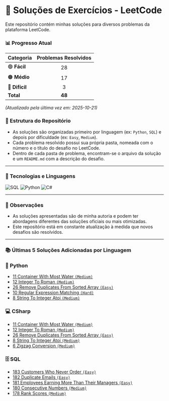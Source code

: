 # 🧩 Soluções de Exercícios - LeetCode

Este repositório contém minhas soluções para diversos problemas da plataforma LeetCode.

### 📊 Progresso Atual

| Categoria | Problemas Resolvidos |
| :--- | :---: |
| <g-emoji>🟢</g-emoji> **Fácil** | 28 |
| <g-emoji>🟠</g-emoji> **Médio** | 17 |
| <g-emoji>🔴</g-emoji> **Difícil** | 3 |
| **Total** | **48** |

*(Atualizado pela última vez em: 2025-10-21)*

### 📂 Estrutura do Repositório

-   As soluções são organizadas primeiro por linguagem (ex: `Python`, `SQL`) e depois por dificuldade (ex: `Easy`, `Medium`).
-   Cada problema resolvido possui sua própria pasta, nomeada com o número e o título do desafio no LeetCode.
-   Dentro de cada pasta de problema, encontram-se o arquivo da solução e um `README.md` com a descrição do desafio.

---

### 🚀 Tecnologias e Linguagens

![SQL](https://img.shields.io/badge/SQL-4479A1?style=for-the-badge&logo=mysql&logoColor=white)
![Python](https://img.shields.io/badge/Python-3776AB?style=for-the-badge&logo=python&logoColor=white)
![C#](https://img.shields.io/badge/C%23-239120?style=for-the-badge&logo=c-sharp&logoColor=white)

---

### 📝 Observações

-   As soluções apresentadas são de minha autoria e podem ter abordagens diferentes das soluções oficiais ou mais otimizadas.
-   Este repositório está em constante atualização à medida que novos desafios são resolvidos.

---

### 📚 Últimas 5 Soluções Adicionadas por Linguagem

### 🐍 Python
- [11 Container With Most Water `(Medium)`](https://leetcode.com/problems/container-with-most-water)
- [12 Integer To Roman `(Medium)`](https://leetcode.com/problems/integer-to-roman)
- [26 Remove Duplicates From Sorted Array `(Easy)`](https://leetcode.com/problems/remove-duplicates-from-sorted-array)
- [10 Regular Expression Matching `(Hard)`](https://leetcode.com/problems/regular-expression-matching)
- [8 String To Integer Atoi `(Medium)`](https://leetcode.com/problems/string-to-integer-atoi)

### 💻 CSharp
- [11 Container With Most Water `(Medium)`](https://leetcode.com/problems/container-with-most-water)
- [12 Integer To Roman `(Medium)`](https://leetcode.com/problems/integer-to-roman)
- [26 Remove Duplicates From Sorted Array `(Easy)`](https://leetcode.com/problems/remove-duplicates-from-sorted-array)
- [8 String To Integer Atoi `(Medium)`](https://leetcode.com/problems/string-to-integer-atoi)
- [6 Zigzag Conversion `(Medium)`](https://leetcode.com/problems/zigzag-conversion)

### 🗄️ SQL
- [183 Customers Who Never Order `(Easy)`](https://leetcode.com/problems/customers-who-never-order)
- [182 Duplicate Emails `(Easy)`](https://leetcode.com/problems/duplicate-emails)
- [181 Employees Earning More Than Their Managers `(Easy)`](https://leetcode.com/problems/employees-earning-more-than-their-managers)
- [180 Consecutive Numbers `(Medium)`](https://leetcode.com/problems/consecutive-numbers)
- [178 Rank Scores `(Medium)`](https://leetcode.com/problems/rank-scores)

